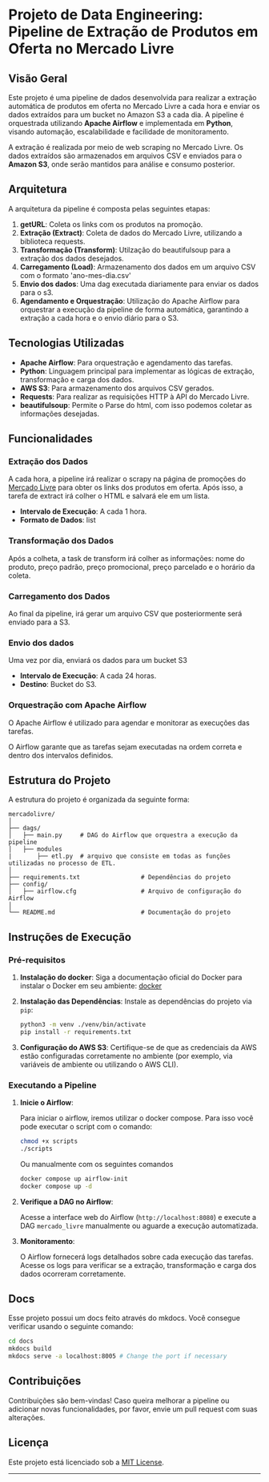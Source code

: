 # Projeto de Data Engineering: Pipeline de Extração de Produtos em Oferta no Mercado Livre

## Visão Geral

Este projeto é uma pipeline de dados desenvolvida para realizar a extração automática de produtos em oferta no Mercado Livre a cada hora e enviar os dados extraídos para um bucket no Amazon S3 a cada dia. A pipeline é orquestrada utilizando **Apache Airflow** e implementada em **Python**, visando automação, escalabilidade e facilidade de monitoramento.

A extração é realizada por meio de web scraping no Mercado Livre. Os dados extraídos são armazenados em arquivos CSV e enviados para o **Amazon S3**, onde serão mantidos para análise e consumo posterior.

## Arquitetura

A arquitetura da pipeline é composta pelas seguintes etapas:
1. **getURL**: Coleta os links com os produtos na promoção.
2. **Extração (Extract)**: Coleta de dados do Mercado Livre, utilizando a biblioteca requests.
3. **Transformação (Transform)**: Utilzação do beautifulsoup para a extração dos dados desejados.
4. **Carregamento (Load)**: Armazenamento dos dados em um arquivo CSV com o formato 'ano-mes-dia.csv'
5. **Envio dos dados**: Uma dag executada diariamente para enviar os dados para o s3.
4. **Agendamento e Orquestração**: Utilização do Apache Airflow para orquestrar a execução da pipeline de forma automática, garantindo a extração a cada hora e o envio diário para o S3.

## Tecnologias Utilizadas

- **Apache Airflow**: Para orquestração e agendamento das tarefas.
- **Python**: Linguagem principal para implementar as lógicas de extração, transformação e carga dos dados.
- **AWS S3**: Para armazenamento dos arquivos CSV gerados.
- **Requests**: Para realizar as requisições HTTP à API do Mercado Livre.
- **beautifulsoup**: Permite o Parse do html, com isso podemos coletar as informações desejadas.

## Funcionalidades

### Extração dos Dados

A cada hora, a pipeline irá realizar o scrapy na página de promoções do [Mercado Livre](https://www.mercadolivre.com.br/ofertas) para obter os links dos produtos em oferta.  Após isso, a tarefa de extract irá colher o HTML e salvará ele em um lista.

- **Intervalo de Execução**: A cada 1 hora.
- **Formato de Dados**: list
  
### Transformação dos Dados
Após a colheta, a task de transform irá colher as informações: nome do produto, preço padrão, preço promocional, preço parcelado e o horário da coleta.

### Carregamento dos Dados

Ao final da pipeline, irá gerar um arquivo CSV que posteriormente será enviado para a S3.

### Envio dos dados


Uma vez por dia, enviará os dados para um bucket S3
- **Intervalo de Execução**: A cada 24 horas.
- **Destino**: Bucket do S3.

### Orquestração com Apache Airflow

O Apache Airflow é utilizado para agendar e monitorar as execuções das tarefas.

O Airflow garante que as tarefas sejam executadas na ordem correta e dentro dos intervalos definidos.

## Estrutura do Projeto

A estrutura do projeto é organizada da seguinte forma:

```
mercadolivre/
│
├── dags/
│   ├── main.py     # DAG do Airflow que orquestra a execução da pipeline
│   ├── modules
|       ├── etl.py  # arquivo que consiste em todas as funções utilizadas no processo de ETL.
│
├── requirements.txt                 # Dependências do projeto
├── config/
│   ├── airflow.cfg                  # Arquivo de configuração do Airflow
│
└── README.md                        # Documentação do projeto
```

## Instruções de Execução

### Pré-requisitos

1. **Instalação do docker**:
   Siga a documentação oficial do Docker para instalar o Docker em seu ambiente: [docker](https://docs.docker.com/engine/install/)

2. **Instalação das Dependências**:
   Instale as dependências do projeto via `pip`:

   ```bash
   python3 -m venv ./venv/bin/activate
   pip install -r requirements.txt
   ```

3. **Configuração do AWS S3**:
   Certifique-se de que as credenciais da AWS estão configuradas corretamente no ambiente (por exemplo, via variáveis de ambiente ou utilizando o AWS CLI).

### Executando a Pipeline

1. **Inicie o Airflow**:

   Para iniciar o airflow, iremos utilizar o docker compose. Para isso você pode executar o script com o comando:
   ```bash
   chmod +x scripts
   ./scripts
   ```

    Ou manualmente com os seguintes comandos
   ```bash
   docker compose up airflow-init
   docker compose up -d
   ```

2. **Verifique a DAG no Airflow**:

   Acesse a interface web do Airflow (`http://localhost:8080`) e execute a DAG `mercado_livre` manualmente ou aguarde a execução automatizada.

3. **Monitoramento**:

   O Airflow fornecerá logs detalhados sobre cada execução das tarefas. Acesse os logs para verificar se a extração, transformação e carga dos dados ocorreram corretamente.

## Docs
Esse projeto possui um docs feito através do mkdocs. Você consegue verificar usando o seguinte comando:

```Bash
cd docs
mkdocs build
mkdocs serve -a localhost:8005 # Change the port if necessary
```

## Contribuições

Contribuições são bem-vindas! Caso queira melhorar a pipeline ou adicionar novas funcionalidades, por favor, envie um pull request com suas alterações.

## Licença

Este projeto está licenciado sob a [MIT License](LICENSE).

---